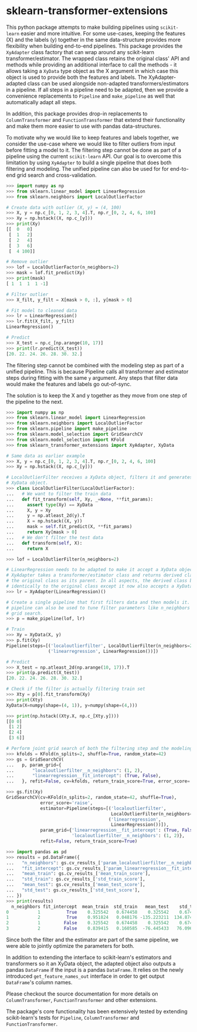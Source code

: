 # sklearn-transformer-extensions

This python package attempts to make building pipelines using `scikit-learn`
easier and more intuitive. For some use-cases, keeping the features (X) and the
labels (y) together in the same data-structure provides more flexibility when
building end-to-end pipelines. This package provides the `XyAdapter` class
factory that can wrap around any scikit-learn transformer/estimator. The
wrapped class retains the original class' API and methods while providing an
additional interface to call the methods - it allows taking a `XyData` type
object as the X argument in which case this object is used to provide both the
features and labels. The XyAdapter-adapted class can be used alongside
non-adapted transformers/estimators in a pipeline. If all steps in a pipeline
need to be adapted, then we provide a convenience replacements to `Pipeline` and
`make_pipeline` as well that automatically adapt all steps.

In addition, this package provides drop-in replacements to `ColumnTransformer`
and `FunctionTransformer` that extend their functionality and make them more
easier to use with pandas data-structures. 

To motivate why we would like to keep features and labels together, we consider
the use-case where we would like to filter outliers from input before fitting a
model to it. The filtering step cannot be done as part of a pipeline using the
current `scikit-learn` API. Our goal is to overcome this limitation by using
`XyAdapter` to build a single pipeline that does both filtering and modeling.
The unified pipeline can also be used for for end-to-end grid search and
cross-validation.

```python
>>> import numpy as np
>>> from sklearn.linear_model import LinearRegression
>>> from sklearn.neighbors import LocalOutlierFactor

# Create data with outlier (X, y) = (4, 100)
>>> X, y = np.c_[0, 1, 2, 3, 4].T, np.r_[0, 2, 4, 6, 100]
>>> Xy = np.hstack((X, np.c_[y]))
>>> print(Xy)
[[  0   0]
 [  1   2]
 [  2   4]
 [  3   6]
 [  4 100]]

# Remove outlier
>>> lof = LocalOutlierFactor(n_neighbors=2)
>>> mask = lof.fit_predict(Xy)
>>> print(mask)
[ 1  1  1  1 -1]

# Filter outlier
>>> X_filt, y_filt = X[mask > 0, :], y[mask > 0]

# Fit model to cleaned data
>>> lr = LinearRegression()
>>> lr.fit(X_filt, y_filt)
LinearRegression()

# Predict
>>> X_test = np.c_[np.arange(10, 17)]
>>> print(lr.predict(X_test))
[20. 22. 24. 26. 28. 30. 32.]

```

The filtering step cannot be combined with the modeling step as part of a
unified pipeline. This is because Pipeline calls all transformer and estimator
steps during fitting with the same `y` argument. Any steps that filter data
would make the features and labels go out-of-sync.

The solution is to keep the X and y together as they move from one step of the
pipeline to the next.

```python
>>> import numpy as np
>>> from sklearn.linear_model import LinearRegression
>>> from sklearn.neighbors import LocalOutlierFactor
>>> from sklearn.pipeline import make_pipeline
>>> from sklearn.model_selection import GridSearchCV
>>> from sklearn.model_selection import KFold
>>> from sklearn_transformer_extensions import XyAdapter, XyData

# Same data as earlier example
>>> X, y = np.c_[0, 1, 2, 3, 4].T, np.r_[0, 2, 4, 6, 100]
>>> Xy = np.hstack((X, np.c_[y]))

# LocalOutlierFilter receives a XyData object, filters it and generates a new
# XyData object.
>>> class LocalOutlierFilter(LocalOutlierFactor):
...   # We want to filter the train data
...   def fit_transform(self, Xy, _=None, **fit_params):
...     assert type(Xy) == XyData
...     X, y = Xy
...     y = np.atleast_2d(y).T
...     X = np.hstack((X, y))
...     mask = self.fit_predict(X, **fit_params)
...     return Xy[mask > 0]
...   # We don't filter the test data
...   def transform(self, X):
...     return X

>>> lof = LocalOutlierFilter(n_neighbors=2)

# LinearRegression needs to be adapted to make it accept a XyData object.
# XyAdapter takes a transformer/estimator class and returns derived class with
# the original class as its parent. In all aspects, the derived class behaviors
# identically to the original class except it now also accepts a XyData object.
>>> lr = XyAdapter(LinearRegression)()

# Create a single pipeline that first filters data and then models it. This
# pipeline can also be used to tune filter parameters like n_neighbors using
# grid search.
>>> p = make_pipeline(lof, lr)

# Train
>>> Xy = XyData(X, y)
>>> p.fit(Xy)
Pipeline(steps=[('localoutlierfilter', LocalOutlierFilter(n_neighbors=2)),
                ('linearregression', LinearRegression())])

# Predict
>>> X_test = np.atleast_2d(np.arange(10, 17)).T
>>> print(p.predict(X_test))
[20. 22. 24. 26. 28. 30. 32.]

# Check if the filter is actually filtering train set
>>> Xty = p[0].fit_transform(Xy)
>>> print(Xty)
XyData(X=numpy(shape=(4, 1)), y=numpy(shape=(4,)))

>>> print(np.hstack((Xty.X, np.c_[Xty.y])))
[[0 0]
 [1 2]
 [2 4]
 [3 6]]

# Perform joint grid search of both the filtering step and the modeling step.
>>> kfolds = KFold(n_splits=2, shuffle=True, random_state=42)
>>> gs = GridSearchCV(
...   p, param_grid={
...       "localoutlierfilter__n_neighbors": (1, 2),
...       "linearregression__fit_intercept": (True, False),
...   }, refit=False, cv=kfolds, return_train_score=True, error_score='raise')

>>> gs.fit(Xy)
GridSearchCV(cv=KFold(n_splits=2, random_state=42, shuffle=True),
             error_score='raise',
             estimator=Pipeline(steps=[('localoutlierfilter',
                                        LocalOutlierFilter(n_neighbors=2)),
                                       ('linearregression',
                                        LinearRegression())]),
             param_grid={'linearregression__fit_intercept': (True, False),
                         'localoutlierfilter__n_neighbors': (1, 2)},
             refit=False, return_train_score=True)

>>> import pandas as pd
>>> results = pd.DataFrame({
...   "n_neighbors": gs.cv_results_['param_localoutlierfilter__n_neighbors'],
...   "fit_intercept": gs.cv_results_['param_linearregression__fit_intercept'],
...   "mean_train": gs.cv_results_['mean_train_score'],
...   "std_train": gs.cv_results_['std_train_score'],
...   "mean_test": gs.cv_results_['mean_test_score'],
...   "std_test": gs.cv_results_['std_test_score'],
... })
>>> print(results)
  n_neighbors fit_intercept  mean_train  std_train   mean_test    std_test
0           1          True    0.325542   0.674458    0.325542    0.674458
1           2          True    0.951824   0.048176 -135.223211  134.874295
2           1         False    0.325542   0.674458    0.325542    0.674458
3           2         False    0.839415   0.160585  -76.445433   76.096517

```

Since both the filter and the estimator are part of the same pipeline, we were
able to jointly optimize the parameters for both. 

In addition to extending the interface to scikit-learn's estimators and
transformers so it an XyData object, the adapted object also outputs a pandas
`DataFrame` if the input is a pandas `DataFrame`. It relies on the newly
introduced `get_feature_names_out` interface in order to get output
`DataFrame`'s column names.

Please checkout the source documentation for more details on `ColumnTransformer`, `FunctionTransformer` and other extensions.

The package's core functionality has been extensively tested by extending
scikit-learn's tests for `Pipeline`, `ColumnTransformer` and
`FunctionTransformer`.
